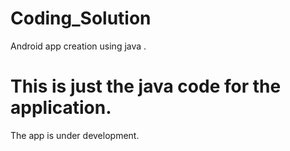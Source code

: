 # Coding_Solution
Android app creation using java .
# This is just the java code for the application.
The app is under development.

